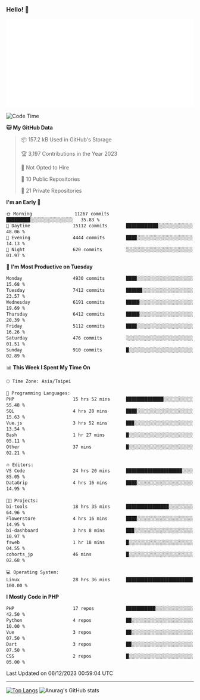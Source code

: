 ### Hello! 👋

![Metrics](/metrics.classic.svg)

<!--START_SECTION:waka-->
![Code Time](http://img.shields.io/badge/Code%20Time-916%20hrs%209%20mins-blue)

**🐱 My GitHub Data** 

> 📦 157.2 kB Used in GitHub's Storage 
 > 
> 🏆 3,197 Contributions in the Year 2023
 > 
> 🚫 Not Opted to Hire
 > 
> 📜 10 Public Repositories 
 > 
> 🔑 21 Private Repositories 
 > 
**I'm an Early 🐤** 

```text
🌞 Morning                11267 commits       █████████░░░░░░░░░░░░░░░░   35.83 % 
🌆 Daytime                15112 commits       ████████████░░░░░░░░░░░░░   48.06 % 
🌃 Evening                4444 commits        ████░░░░░░░░░░░░░░░░░░░░░   14.13 % 
🌙 Night                  620 commits         ░░░░░░░░░░░░░░░░░░░░░░░░░   01.97 % 
```
📅 **I'm Most Productive on Tuesday** 

```text
Monday                   4930 commits        ████░░░░░░░░░░░░░░░░░░░░░   15.68 % 
Tuesday                  7412 commits        ██████░░░░░░░░░░░░░░░░░░░   23.57 % 
Wednesday                6191 commits        █████░░░░░░░░░░░░░░░░░░░░   19.69 % 
Thursday                 6412 commits        █████░░░░░░░░░░░░░░░░░░░░   20.39 % 
Friday                   5112 commits        ████░░░░░░░░░░░░░░░░░░░░░   16.26 % 
Saturday                 476 commits         ░░░░░░░░░░░░░░░░░░░░░░░░░   01.51 % 
Sunday                   910 commits         █░░░░░░░░░░░░░░░░░░░░░░░░   02.89 % 
```


📊 **This Week I Spent My Time On** 

```text
🕑︎ Time Zone: Asia/Taipei

💬 Programming Languages: 
PHP                      15 hrs 52 mins      ██████████████░░░░░░░░░░░   55.48 % 
SQL                      4 hrs 28 mins       ████░░░░░░░░░░░░░░░░░░░░░   15.63 % 
Vue.js                   3 hrs 52 mins       ███░░░░░░░░░░░░░░░░░░░░░░   13.54 % 
Bash                     1 hr 27 mins        █░░░░░░░░░░░░░░░░░░░░░░░░   05.11 % 
Other                    37 mins             █░░░░░░░░░░░░░░░░░░░░░░░░   02.21 % 

🔥 Editors: 
VS Code                  24 hrs 20 mins      █████████████████████░░░░   85.05 % 
DataGrip                 4 hrs 16 mins       ████░░░░░░░░░░░░░░░░░░░░░   14.95 % 

🐱‍💻 Projects: 
bi-tools                 18 hrs 35 mins      ████████████████░░░░░░░░░   64.96 % 
Flowerstore              4 hrs 16 mins       ████░░░░░░░░░░░░░░░░░░░░░   14.95 % 
bi-dashboard             3 hrs 8 mins        ███░░░░░░░░░░░░░░░░░░░░░░   10.97 % 
fsweb                    1 hr 18 mins        █░░░░░░░░░░░░░░░░░░░░░░░░   04.55 % 
cohorts_jp               46 mins             █░░░░░░░░░░░░░░░░░░░░░░░░   02.68 % 

💻 Operating System: 
Linux                    28 hrs 36 mins      █████████████████████████   100.00 % 
```

**I Mostly Code in PHP** 

```text
PHP                      17 repos            ███████████░░░░░░░░░░░░░░   42.50 % 
Python                   4 repos             ██░░░░░░░░░░░░░░░░░░░░░░░   10.00 % 
Vue                      3 repos             ██░░░░░░░░░░░░░░░░░░░░░░░   07.50 % 
Dart                     3 repos             ██░░░░░░░░░░░░░░░░░░░░░░░   07.50 % 
CSS                      2 repos             █░░░░░░░░░░░░░░░░░░░░░░░░   05.00 % 
```




 Last Updated on 06/12/2023 00:59:04 UTC
<!--END_SECTION:waka-->

<hr>

<span style="display:inline-block">[![Top Langs](https://github-readme-stats.vercel.app/api/top-langs/?username=maureendadap&layout=compact&theme=transparent)](https://github.com/anuraghazra/github-readme-stats)</span>
<span style="display:inline-block">![Anurag's GitHub stats](https://github-readme-stats.vercel.app/api?username=maureendadap&show_icons=true&theme=transparent&count_private=true)</span>

<!--
**MaureenDadap/maureendadap** is a ✨ _special_ ✨ repository because its `README.md` (this file) appears on your GitHub profile.

Here are some ideas to get you started:

- 🔭 I’m currently working on ...
- 🌱 I’m currently learning ...
- 👯 I’m looking to collaborate on ...
- 🤔 I’m looking for help with ...
- 💬 Ask me about ...
- 📫 How to reach me: ...
- 😄 Pronouns: ...
- ⚡ Fun fact: ...
-->
